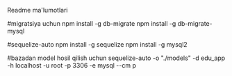 Readme ma'lumotlari

#migratsiya uchun
npm install -g db-migrate
npm install -g db-migrate-mysql

#sequelize-auto
npm install -g sequelize
npm install -g mysql2

#bazadan model hosil qilish uchun
sequelize-auto -o "./models" -d edu_app -h localhost -u root -p 3306 -e mysql --cm p
